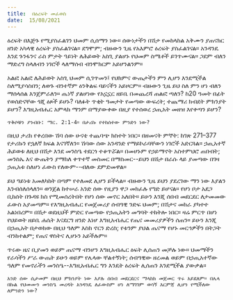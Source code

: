 ```yaml
---
title:  በዕረፍት መፈወስ
date:  15/08/2021
---
```


ዕረፍት በእጅጉ የሚያስፈልገን ህመም ሲሰማን ነው። ሰውነታችን በሽታ የመከላከል አቅሙን ያጠናክር ዘንድ አካላዊ ዕረፍት ያስፈልገናል። ደግሞም; ብዙውን ጊዜ የአእምሮ ዕረፍት ያስፈልገናል። አንዳንዴ እንደ ጉንፋንና ራስ ምታት ዓይነት ለሕይወት አስጊ ያልሆኑ የህመም ስሜቶች ይገጥሙናል። ጋደም ብለን ማድረግ ስላለብን ነገሮች ላለማሰብ ብንሞክርም አይሆንልንም።

አልፎ አልፎ ለሕይወት አስጊ ህመም ሲገጥመን፤ የህክምና ውጤታችን ምን ሊሆን እንደሚችል ስለሚያሳስበን; ለወጉ ብንተኛም ዕንቅልፍ ባይናችን አይዞርም። ብዙውን ጊዜ ይህ ስለ ምን ሆነ ብለን ማሰላሰል እንጀምራለን። ጤነኛ ያልሆነው የአኗኗር ዘይቤ በመጨረሻ ጠልፎ ጣለን? ከ20 ዓመት በፊት የወሰድናቸው ጎጂ ዕጾች ይሆኑ? ባለፉት ጥቂት ዓመታት የመጣው ውፍረት; ተጨማሪ ክብደት ምክንያት ይሆን? እግዚአብሔር አምላክ ማንም በማያውቀው በዚያ የተሰወረ ኃጢአት መዘዝ እየቀጣን ይሆን?

`ጥቅሶቹን ያንብቡ: ማር. 2:1-4። በታሪኩ የተከሰተው ምንድን ነው?`

በዚህ ታሪክ የቀረበው ሽባ ሰው ሁናቴ ተጨባጭ ክስተት ነበር። በዘመናት ምኞት: ከገጽ 271–377 የታሪኩን የኋለኛ ክፍል እናገኛለን። ሽባው ሰው አንዳንድ የማይኮራባቸውን ነገሮች አድርጓል። ኃጢአተኛ ሕይወቱ ለዚህ በሽታ እንደ መንስዔ ተደርጎ ተቆጥሯል። በመሆኑም የኃይማኖት አስተምህሮ ጠበብት; መንስኤ እና ውጤትን ያማከለ ቀጥተኛ መስመር በማስመር--ይህን በሽታ በራሱ ላይ ያመጣው በገዛ ኃጢአቱ ስለሆነ ፈውስ የለውም--ብለው ደምድመዋል።

ይህ ዓይነቱ አመለካከት በጣም የተለመደ ሊሆን ይችላል። ብዙውን ጊዜ ይህን ያደረገው ማን ነው እያልን እንብሰለሰላለን። ወንጀል ከተሠራ አንድ ሰው የዚያን ዋጋ መክፈሉ የግድ ይሆናል። የሆነ ቦታ አደጋ ቢከሰት በጉዳዩ ክስ የሚመሰረትበት የሆነ ሰው መኖር አለበት። ይሁን እንጂ ሰበብ መደርደር ለታመመው ፈውስ አያመጣም። የእግዚአብሔር የመጀመሪያ ሰብዓዊ ንድፍ ህመም; በሽታና መከራ ያካተተ አልነበረም። በሽታ ወደዚህች ምድር የመጣው የኃጢአትን መግባት ተከትሎ ነበር። ዛሬ ምርጥ በሆነ የህይወት ዘይቤ ሐሴት እናደርግ ዘንድ እነሆ እግዚአብሔር የጤና መመሪያዎችን ሰጠን። ይሁን እንጂ በኃጢአት በታወከው በዚህ ዓለም እስከ ኖርን ድረስ; የቱንም ያህል ጤናማ የሆኑ መርኅዎችን በትጋት ብንከተልም; የጤና ዋስትና ሊሆኑን አይችሉም።

ጥሩው ዜና ቢያመን ወይም ጤናማ ብንሆን እግዚአብሔር ዕፍት ሊሰጠን መቻሉ ነው። ህመማችን የራሳችን ሥራ ውጤት ይሁን ወይም የሌላው ቸልተኝነት; ሰብዓዊው ዘረመል ወይም በኃጢአተኛው ዓለም የመኖራችን መንስዔ--እግዚአብሔር ግን እንዴት ዕረፍት ሊሰጠን እንደሚችል ያውቃል።

`አንድ ሰው ሲታመም በዚህ ምክንያት ነው እያሉ ሰበብ መደርደርና ማላከክ መጀመር ጥሩ አይደለም። በሌላ በኩል የህመሙን መንስዔ መረዳት አንዳንዴ ለፈውስም ሆነ ለማገገም ወሳኝ እርምጃ ሊሆን የሚችለው ለምንድን ነው?`